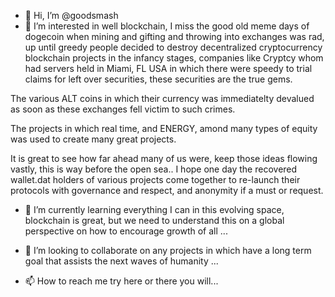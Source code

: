 - 👋 Hi, I’m @goodsmash
- 👀 I’m interested in well blockchain, I miss the good old meme days of dogecoin when mining and gifting and throwing into exchanges was rad, up until greedy people decided to
destroy decentralized cryptocurrency blockchain projects in the infancy stages, companies like Cryptcy whom had servers held in Miami, FL USA in which there were speedy to trial claims for left over securities, these securities are the true gems.

The various ALT coins in which their currency was immediatelty devalued as soon as these exchanges fell victim to such crimes.

The projects in which real time, and ENERGY, amond many types of equity was used to create many great projects.

It is great to see how far ahead many of us were, keep those ideas flowing vastly, this is way before the open sea.. I hope one day the recovered wallet.dat
holders of various projects come together to re-launch their protocols with governance and respect, and anonymity if a must or request.  

- 🌱 I’m currently learning everything I can in this evolving space, blockchain is great, but we need to understand this on a global perspective on how to encourage growth of all
...

- 💞️ I’m looking to collaborate on any projects in which have a long term goal that assists the next waves of humanity ...
- 📫 How to reach me try here or there you will...

<!---
goodsmash/goodsmash is a ✨ special ✨ repository because its `README.md` (this file) 
--->
